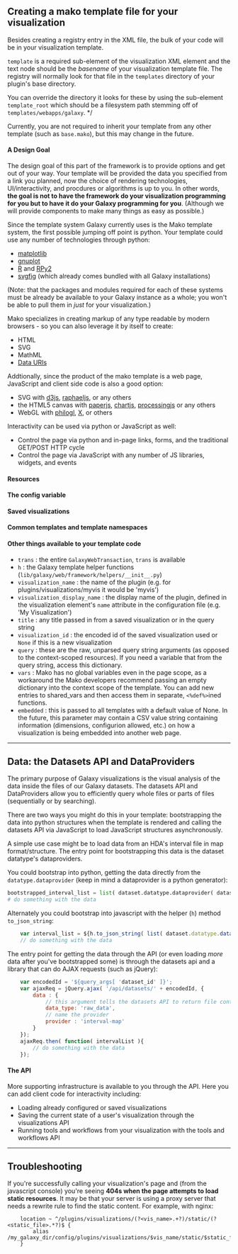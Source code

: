 ## Creating a mako template file for your visualization

Besides creating a registry entry in the XML file, the bulk of your code will be in your visualization template.

`template` is a required sub-element of the visualization XML element and the text node should be the *basename*
of your visualization template file. The registry will normally look for that file in the `templates` directory of
your plugin's base directory.


You can override the directory it looks for these by using the sub-element `template_root` which
should be a filesystem path stemming off of `templates/webapps/galaxy`.
*/

Currently, you are not required to inherit your template from any other template (such as `base.mako`), but this may
change in the future.


#### A Design Goal

The design goal of this part of the framework is to provide options and get out of your way. Your template will be
provided the data you specified from a link you planned, now the choice of rendering technologies, UI/interactivity,
and procdures or algorithms is up to you. In other words, **the goal is not to have the framework do your visualization
programming for you but to have it do your Galaxy programming for you**. (Although we will provide components to
make many things as easy as possible.)

Since the template system Galaxy currently uses is the Mako template system, the first possible jumping off point is
python. Your template could use any number of technologies through python:
* [matplotlib](http://matplotlib.org)
* [gnuplot](http://gnuplot.info)
* [R](http://r-project.org) and [RPy2](http://rpy.sourceforge.net/rpy2.html)
* [svgfig](http://code.google.com/p/svgfig) (which already comes bundled with all Galaxy installations)

(Note: that the packages and modules required for each of these systems must be already be available to your Galaxy
instance as a whole; you won't be able to pull them in *just* for your visualization.)

Mako specializes in creating markup of any type readable by modern browsers - so you can also leverage it by itself to
create:
* HTML
* SVG
* MathML
* [Data URIs](http://en.wikipedia.org/wiki/Data_URI_scheme)

Addtionally, since the product of the mako template is a web page, JavaScript and client side code is also a good option:
* SVG with [d3js](http://d3js.org), [raphaeljs](http://raphaeljs.com), or any others
* the HTML5 canvas with [paperjs](http://paperjs.org), [chartjs](http://chartjs.org),
  [processingjs](http://processingjs.org) or any others
* WebGL with [philogl](http://senchalabs.org/philogl), [X](http://github.com/xtk/X), or others

Interactivity can be used via python or JavaScript as well:
* Control the page via python and in-page links, forms, and the traditional GET/POST HTTP cycle
* Control the page via JavaScript with any number of JS libraries, widgets, and events

#### Resources

#### The config variable

#### Saved visualizations

#### Common templates and template namespaces

#### Other things available to your template code

* `trans` : the entire `GalaxyWebTransaction`, `trans` is available
* `h` : the Galaxy template helper functions (`lib/galaxy/web/framework/helpers/__init__.py`)
* `visualization_name` : the name of the plugin (e.g. for plugins/visualizations/myvis it would be 'myvis')
* `visualization_display_name` : the display name of the plugin, defined in the visualization element's `name`
  attribute in the configuration file (e.g. 'My Visualization')
* `title` : any title passed in from a saved visualization or in the query string
* `visualization_id` : the encoded id of the saved visualization used or `None` if this is a new visualization
* `query` : these are the raw, unparsed query string arguments (as opposed to the context-scoped resources). If you need
  a variable that from the query string, access this dictionary.
* `vars` : Mako has no global variables even in the page scope, as a workaround the Mako developers recommend
  passing an empty dictionary into the context scope of the template. You can add new entries to shared_vars and then
  access them in separate, `<%def%>`ined functions.
* `embedded` : this is passed to all templates with a default value of None. In the future, this parameter may contain
  a CSV value string containing information (dimensions, configurion allowed, etc.) on how a visualization is being
  embedded into another web page.

----
## Data: the Datasets API and DataProviders

The primary purpose of Galaxy visualizations is the visual analysis of the data inside the files of our Galaxy datasets.
The datasets API and DataProviders allow you to efficiently query whole files or parts of files (sequentially or by
searching).

There are two ways you might do this in your template: bootstrapping the data into python structures when the template
is rendered and calling the datasets API via JavaScript to load JavaScript structures asynchronously.

A simple use case might be to load data from an HDA's interval file in map format/structure. The entry point for
bootstrapping this data is the dataset datatype's dataproviders.


You could bootstrap into python, getting the data directly from the `datatype.dataprovider` (keep in mind a
dataprovider is a python generator):

```python
bootstrapped_interval_list = list( dataset.datatype.dataprovider( dataset, 'interval-map' ) )
# do something with the data
```


Alternately you could bootstrap into javascript with the helper (`h`) method `to_json_string`:

```javascript
    var interval_list = ${h.to_json_string( list( dataset.datatype.dataprovider( dataset, 'interval-map' ) ) )};
    // do something with the data
```


The entry point for getting the data through the API (or even loading *more* data after you've bootstrapped some) is
through the datasets api and a library that can do AJAX requests (such as jQuery):

```javascript
    var encodedId = '${query_args[ 'dataset_id' ]}';
    var ajaxReq = jQuery.ajax( '/api/datasets/' + encodedId, {
        data : {
            // this argument tells the datasets API to return file contents instead of data about the dataset itself
            data_type: 'raw_data',
            // name the provider
            provider : 'interval-map'
        }
    });
    ajaxReq.then( function( intervalList ){
        // do something with the data
    });
```



#### The API

More supporting infrastructure is available to you through the API. Here you can add client code for interactivity
including:
* Loading already configured or saved visualizations
* Saving the current state of a user's visualization through the visualizations API
* Running tools and workflows from your visualization with the tools and workflows API

----
## Troubleshooting

If you're successfully calling your visualization's page and (from the javascript console) you're seeing **404s when
the page attempts to load static resources**. It may be that your server is using a proxy server that needs a rewrite
rule to find the static content. For example, with nginx:

```nginx
    location ~ ^/plugins/visualizations/(?<vis_name>.+?)/static/(?<static_file>.*?)$ {
        alias /my_galaxy_dir/config/plugins/visualizations/$vis_name/static/$static_file;
    }
```
